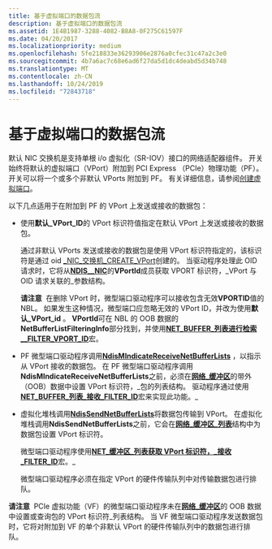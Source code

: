 ```yaml
---
title: 基于虚拟端口的数据包流
description: 基于虚拟端口的数据包流
ms.assetid: 1E4B1987-3288-4082-B8A8-0F275C61597F
ms.date: 04/20/2017
ms.localizationpriority: medium
ms.openlocfilehash: 5fe218833e36293906e2876a0cfec31c47a2c3e0
ms.sourcegitcommit: 4b7a6ac7c68e6ad6f27da5d1dc4deabd5d34b748
ms.translationtype: MT
ms.contentlocale: zh-CN
ms.lasthandoff: 10/24/2019
ms.locfileid: "72843718"
---
```

# <a name="packet-flow-over-a-virtual-port"></a>基于虚拟端口的数据包流


默认 NIC 交换机是支持单根 i/o 虚拟化（SR-IOV）接口的网络适配器组件。 开关始终将默认的虚拟端口（VPort）附加到 PCI Express （PCIe）物理功能（PF）。 开关可以将一个或多个非默认 VPorts 附加到 PF。 有关详细信息，请参阅[创建虚拟端口](creating-a-virtual-port.md)。

以下几点适用于在附加到 PF 的 VPort 上发送或接收的数据包：

-   使用**默认\_VPort\_ID**的 VPort 标识符值指定在默认 VPort 上发送或接收的数据包。

    通过非默认 VPorts 发送或接收的数据包是使用 VPort 标识符指定的，该标识符是通过 oid [\_NIC\_交换机\_CREATE\_VPort](https://docs.microsoft.com/windows-hardware/drivers/network/oid-nic-switch-create-vport)创建的。 当驱动程序处理此 OID 请求时，它将从[**NDIS\_\_NIC**](https://docs.microsoft.com/windows-hardware/drivers/ddi/ntddndis/ns-ntddndis-_ndis_nic_switch_vport_parameters)的**VPortId**成员获取 VPORT 标识符，\_VPort 与 OID 请求关联的\_参数结构。

    **请注意**  在删除 VPort 时，微型端口驱动程序可以接收包含无效**VPORTID**值的 NBL。 如果发生这种情况，微型端口应忽略无效的 VPort ID，并改为使用**默认\_VPort\_id** 。 **VPortId**可在 NBL 的 OOB 数据的**NetBufferListFilteringInfo**部分找到，并使用[**NET\_BUFFER\_列表进行检索\_\_FILTER\_VPORT\_ID**](https://docs.microsoft.com/windows-hardware/drivers/network/net-buffer-list-receive-filter-vport-id)宏。

     

-   PF 微型端口驱动程序调用[**NdisMIndicateReceiveNetBufferLists**](https://docs.microsoft.com/windows-hardware/drivers/ddi/ndis/nf-ndis-ndismindicatereceivenetbufferlists) ，以指示从 VPort 接收的数据包。 在 PF 微型端口驱动程序调用**NdisMIndicateReceiveNetBufferLists**之前，必须在[**网络\_缓冲区**](https://docs.microsoft.com/windows-hardware/drivers/ddi/ndis/ns-ndis-_net_buffer_list)的带外（OOB）数据中设置 VPort 标识符，\_包的列表结构。 驱动程序通过使用[**NET\_BUFFER\_列表\_接收\_FILTER\_ID**](https://docs.microsoft.com/windows-hardware/drivers/network/net-buffer-list-receive-filter-vport-id)宏来实现此功能。\_

-   虚拟化堆栈调用[**NdisSendNetBufferLists**](https://docs.microsoft.com/windows-hardware/drivers/ddi/ndis/nf-ndis-ndissendnetbufferlists)将数据包传输到 VPort。 在虚拟化堆栈调用**NdisSendNetBufferLists**之前，它会在[**网络\_缓冲区\_列表**](https://docs.microsoft.com/windows-hardware/drivers/ddi/ndis/ns-ndis-_net_buffer_list)结构中为数据包设置 VPort 标识符。

    微型端口驱动程序使用[**NET\_缓冲区\_列表获取 VPort 标识符，\_接收\_FILTER\_ID**](https://docs.microsoft.com/windows-hardware/drivers/network/net-buffer-list-receive-filter-vport-id)宏。\_

    微型端口驱动程序必须在指定 VPort 的硬件传输队列中对传输数据包进行排队。

**请注意**  PCIe 虚拟功能（VF）的微型端口驱动程序未在[**网络\_缓冲区**](https://docs.microsoft.com/windows-hardware/drivers/ddi/ndis/ns-ndis-_net_buffer_list)的 OOB 数据中设置或查询包的 VPort 标识符\_列表结构。 当 VF 微型端口驱动程序发送数据包时，它将对附加到 VF 的单个非默认 VPort 的硬件传输队列中的数据包进行排队。

 

 

 





